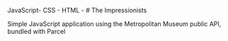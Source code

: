 JavaScript- CSS - HTML - # The Impressionists

Simple JavaScript application using the Metropolitan Museum public API, bundled with Parcel


